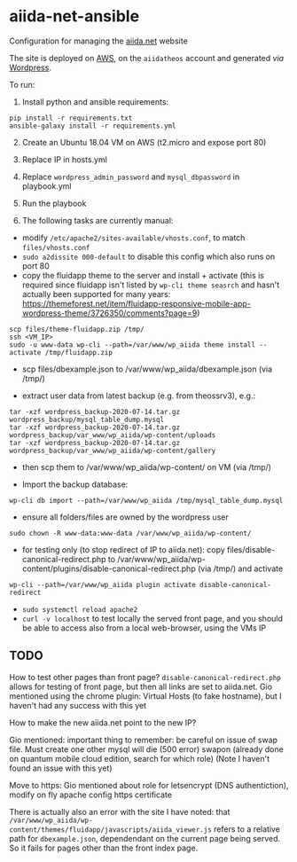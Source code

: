 # aiida-net-ansible

Configuration for managing the [aiida.net](http://www.aiida.net/) website

The site is deployed on [AWS](https://console.aws.amazon.com/ec2/v2/home?region=us-east-1), on the `aiidatheos` account and generated *via* [Wordpress](https://wordpress.org/).

To run:

1. Install python and ansible requirements:

```console
pip install -r requirements.txt
ansible-galaxy install -r requirements.yml
```

2. Create an Ubuntu 18.04 VM on AWS (t2.micro and expose port 80)

3. Replace IP in hosts.yml

4. Replace `wordpress_admin_password` and `mysql_dbpassword` in playbook.yml

5. Run the playbook

6. The following tasks are currently manual:

- modify `/etc/apache2/sites-available/vhosts.conf`, to match `files/vhosts.conf`
- `sudo a2dissite 000-default` to disable this config which also runs on port 80
- copy the fluidapp theme to the server and install + activate
  (this is required since fluidapp isn't listed by `wp-cli theme seasrch` and hasn't actually been supported for many years: <https://themeforest.net/item/fluidapp-responsive-mobile-app-wordpress-theme/3726350/comments?page=9>)

```console
scp files/theme-fluidapp.zip /tmp/
ssh <VM_IP>
sudo -u www-data wp-cli --path=/var/www/wp_aiida theme install --activate /tmp/fluidapp.zip
```

- scp files/dbexample.json to /var/www/wp_aiida/dbexample.json (via /tmp/)

- extract user data from latest backup (e.g. from theossrv3), e.g.:

```console
tar -xzf wordpress_backup-2020-07-14.tar.gz wordpress_backup/mysql_table_dump.mysql
tar -xzf wordpress_backup-2020-07-14.tar.gz wordpress_backup/var_www/wp_aiida/wp-content/uploads
tar -xzf wordpress_backup-2020-07-14.tar.gz wordpress_backup/var_www/wp_aiida/wp-content/gallery
```

- then scp them to /var/www/wp_aiida/wp-content/ on VM (via /tmp/)

- Import the backup database:

```console
wp-cli db import --path=/var/www/wp_aiida /tmp/mysql_table_dump.mysql
```

- ensure all folders/files are owned by the wordpress user

```console
sudo chown -R www-data:www-data /var/www/wp_aiida/wp-content/
```

- for testing only (to stop redirect of IP to aiida.net):
  copy files/disable-canonical-redirect.php to /var/www/wp_aiida/wp-content/plugins/disable-canonical-redirect.php (via /tmp/) and activate

```console
wp-cli --path=/var/www/wp_aiida plugin activate disable-canonical-redirect
```

- `sudo systemctl reload apache2`
- `curl -v localhost` to test locally the served front page, and you should be able to access also from a local web-browser, using the VMs IP

## TODO

How to test other pages than front page?
`disable-canonical-redirect.php` allows for testing of front page, but then all links are set to aiida.net.
Gio mentioned using the chrome plugin: Virtual Hosts (to fake hostname), but I haven't had any success with this yet

How to make the new aiida.net point to the new IP?

Gio mentioned: important thing to remember: be careful on issue of swap file. Must create one other mysql will die (500 error)
swapon (already done on quantum mobile cloud edition, search for which role)
(Note I haven't found an issue with this yet)

Move to https: Gio mentioned about role for letsencrypt (DNS authentiction), modify on fly apache config https certificate

There is actually also an error with the site I have noted: that `/var/www/wp_aiida/wp-content/themes/fluidapp/javascripts/aiida_viewer.js` refers to a relative path for `dbexample.json`, dependendant on the current page being served. So it fails for pages other than the front index page.
